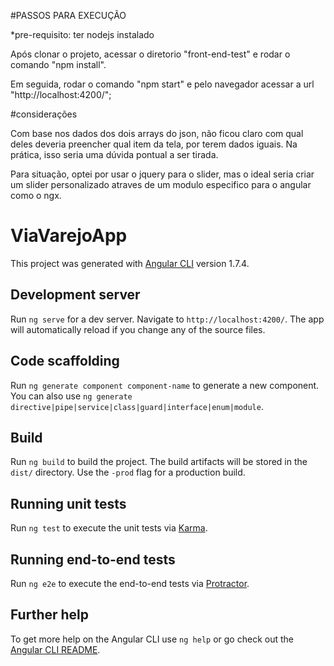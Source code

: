 #PASSOS PARA EXECUÇÃO

*pre-requisito: ter nodejs instalado

Após clonar o projeto, acessar o diretorio "front-end-test" e rodar o comando "npm install".

Em seguida, rodar o comando "npm start" e pelo navegador acessar a url "http://localhost:4200/";



#considerações

Com base nos dados dos dois arrays do json, não ficou claro com qual deles deveria preencher qual item da tela, por terem dados iguais. Na prática, isso seria uma dúvida pontual a ser tirada.

Para situação, optei por usar o jquery para o slider, mas o ideal seria criar um  slider personalizado atraves de um modulo especifico para o angular como o ngx.



# ViaVarejoApp

This project was generated with [Angular CLI](https://github.com/angular/angular-cli) version 1.7.4.

## Development server

Run `ng serve` for a dev server. Navigate to `http://localhost:4200/`. The app will automatically reload if you change any of the source files.

## Code scaffolding

Run `ng generate component component-name` to generate a new component. You can also use `ng generate directive|pipe|service|class|guard|interface|enum|module`.

## Build

Run `ng build` to build the project. The build artifacts will be stored in the `dist/` directory. Use the `-prod` flag for a production build.

## Running unit tests

Run `ng test` to execute the unit tests via [Karma](https://karma-runner.github.io).

## Running end-to-end tests

Run `ng e2e` to execute the end-to-end tests via [Protractor](http://www.protractortest.org/).

## Further help

To get more help on the Angular CLI use `ng help` or go check out the [Angular CLI README](https://github.com/angular/angular-cli/blob/master/README.md).
